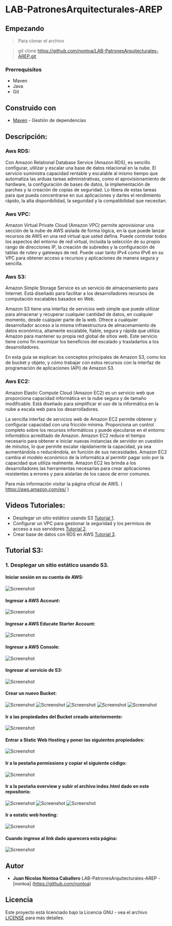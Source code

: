 # LAB-PatronesArquitecturales-AREP

## Empezando

>Para clonar el archivo 

>git clone https://github.com/nontoa/LAB-PatronesArquitecturales-AREP.git

### Prerrequisitos
* Maven
* Java
* Git


## Construido con

* [Maven](https://maven.apache.org/) - Gestión de dependencias

## Descripción:

### Aws RDS:

Con Amazon Relational Database Service (Amazon RDS), es sencillo configurar, utilizar y escalar una base de datos relacional en la nube. El servicio suministra capacidad rentable y escalable al mismo tiempo que automatiza las arduas tareas administrativas, como el aprovisionamiento de hardware, la configuración de bases de datos, la implementación de parches y la creación de copias de seguridad. Lo libera de estas tareas para que pueda concentrarse en sus aplicaciones y darles el rendimiento rápido, la alta disponibilidad, la seguridad y la compatibilidad que necesitan.

### Aws VPC:

Amazon Virtual Private Cloud (Amazon VPC) permite aprovisionar una sección de la nube de AWS aislada de forma lógica, en la que puede lanzar recursos de AWS en una red virtual que usted defina. Puede controlar todos los aspectos del entorno de red virtual, incluida la selección de su propio rango de direcciones IP, la creación de subredes y la configuración de tablas de ruteo y gateways de red. Puede usar tanto IPv4 como IPv6 en su VPC para obtener acceso a recursos y aplicaciones de manera segura y sencilla.

### Aws S3:

Amazon Simple Storage Service es un servicio de almacenamiento para Internet. Está diseñado para facilitar a los desarrolladores recursos de computación escalables basados en Web.

Amazon S3 tiene una interfaz de servicios web simple que puede utilizar para almacenar y recuperar cualquier cantidad de datos, en cualquier momento, desde cualquier parte de la web. Ofrece a cualquier desarrollador acceso a la misma infraestructura de almacenamiento de datos económica, altamente escalable, fiable, segura y rápida que utiliza Amazon para mantener su propia red global de sitios web. Este servicio tiene como fin maximizar los beneficios del escalado y trasladarlos a los desarrolladores.

En esta guía se explican los conceptos principales de Amazon S3, como los de bucket y objeto, y cómo trabajar con estos recursos con la interfaz de programación de aplicaciones (API) de Amazon S3.

### Aws EC2:

Amazon Elastic Compute Cloud (Amazon EC2) es un servicio web que proporciona capacidad informática en la nube segura y de tamaño modificable. Está diseñado para simplificar el uso de la informática en la nube a escala web para los desarrolladores.

La sencilla interfaz de servicios web de Amazon EC2 permite obtener y configurar capacidad con una fricción mínima. Proporciona un control completo sobre los recursos informáticos y puede ejecutarse en el entorno informático acreditado de Amazon. Amazon EC2 reduce el tiempo necesario para obtener e iniciar nuevas instancias de servidor en cuestión de minutos, lo que permite escalar rápidamente la capacidad, ya sea aumentándola o reduciéndola, en función de sus necesidades. Amazon EC2 cambia el modelo económico de la informática al permitir pagar solo por la capacidad que utiliza realmente. Amazon EC2 les brinda a los desarrolladores las herramientas necesarias para crear aplicaciones resistentes a errores y para aislarlas de los casos de error comunes.


Para más información visitar la página oficial de AWS. ( https://aws.amazon.com/es/ )

## Videos Tutoriales:

* Desplegar un sitio estático usando S3 [Tutorial 1](https://youtu.be/rKrSGYihZhU).
* Configurar un VPC para gestionar la seguridad y los permisos de acceso a sus servidores [Tutorial 2](https://youtu.be/u5Jy7aAGWkc). 
* Crear base de datos con RDS en AWS [Tutorial 3](https://youtu.be/UQy27aSQXGc).

## Tutorial S3:

### 1. Desplegar un sitio estático usando S3.

#### Iniciar sesión en su cuenta de AWS:

![Screenshot](DesplegarS3/1.png)

#### Ingresar a AWS Account:

![Screenshot](DesplegarS3/2.png)

#### Ingresar a AWS Educate Starter Account:

![Screenshot](DesplegarS3/3.png)

#### Ingresar a AWS Console:

![Screenshot](DesplegarS3/4.png)

#### Ingresar al servicio de S3:

![Screenshot](DesplegarS3/5.png)

#### Crear un nuevo Bucket:

![Screenshot](DesplegarS3/6.png)
![Screenshot](DesplegarS3/8.png)
![Screenshot](DesplegarS3/9.png)
![Screenshot](DesplegarS3/7.png)
![Screenshot](DesplegarS3/10.png)

#### Ir a las propiedades del Bucket creado anteriormente:

![Screenshot](DesplegarS3/11.png)

#### Entrar a Static Web Hosting y poner las siguientes propiedades:

![Screenshot](DesplegarS3/12.png)

#### Ir a la pestaña permissions y copiar el siguiente código:

![Screenshot](DesplegarS3/13.png)

#### Ir a la pestaña overview y subir el archivo index.html dado en este repositorio:

![Screenshot](DesplegarS3/14.png)
![Screenshot](DesplegarS3/15.png)
![Screenshot](DesplegarS3/16.png)

#### Ir a estatic web hosting:

![Screenshot](DesplegarS3/17.png)

#### Cuando ingrese al link dado aparecera esta página:

![Screenshot](DesplegarS3/18.png)




## Autor


* **Juan Nicolas Nontoa Caballero**  LAB-PatronesArquitecturales-AREP - [nontoa] (https://github.com/nontoa)

## Licencia

Este proyecto está licenciado bajo la Licencia GNU - vea el archivo [LICENSE](LICENSE) para más detalles.
